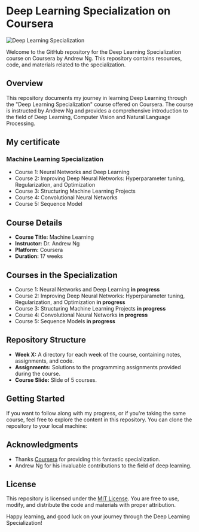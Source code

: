 # Deep Learning Specialization on Coursera
![Deep Learning Specialization](https://miro.medium.com/v2/resize:fit:2000/1*U4bbdzQF9Gzi7qn_P0S92g.png)

Welcome to the GitHub repository for the Deep Learning Specialization course on Coursera by Andrew Ng. This repository contains resources, code, and materials related to the specialization.
## Overview

This repository documents my journey in learning Deep Learning through the "Deep Learning Specialization" course offered on Coursera. The course is instructed by Andrew Ng and provides a comprehensive introduction to the field of Deep Learning, Computer Vision and Natural Language Processing.
## My certificate
### Machine Learning Specialization 

- Course 1: Neural Networks and Deep Learning
- Course 2: Improving Deep Neural Networks: Hyperparameter tuning, Regularization, and Optimization
- Course 3: Structuring Machine Learning Projects
- Course 4: Convolutional Neural Networks
- Course 5: Sequence Model
## Course Details

- **Course Title:** Machine Learning
- **Instructor:** Dr. Andrew Ng
- **Platform:** Coursera
- **Duration:** 17 weeks
## Courses in the Specialization

- Course 1: Neural Networks and Deep Learning **in progress**
- Course 2: Improving Deep Neural Networks: Hyperparameter tuning, Regularization, and Optimization **in progress**
- Course 3: Structuring Machine Learning Projects **in progress**
- Course 4: Convolutional Neural Networks **in progress**
- Course 5: Sequence Models **in progress**
  
## Repository Structure

- **Week X:** A directory for each week of the course, containing notes, assignments, and code.
- **Assignments:** Solutions to the programming assignments provided during the course.
- **Course Slide:** Slide of 5 courses.


## Getting Started

If you want to follow along with my progress, or if you're taking the same course, feel free to explore the content in this repository. You can clone the repository to your local machine:

## Acknowledgments
- Thanks [Coursera](https://www.coursera.org/specializations/deep-learning) for providing this fantastic specialization.
- Andrew Ng for his invaluable contributions to the field of deep learning.

## License
This repository is licensed under the [MIT License](LICENSE). You are free to use, modify, and distribute the code and materials with proper attribution.

Happy learning, and good luck on your journey through the Deep Learning Specialization!

